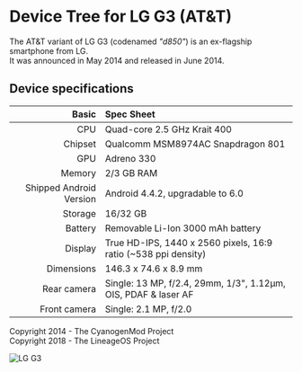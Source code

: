 # Device Tree for LG G3 (AT&T)

The AT&T variant of LG G3 (codenamed _"d850"_) is an ex-flagship smartphone from LG.  
It was announced in May 2014 and released in June 2014.

## Device specifications
Basic                   | Spec Sheet
-----------------------:|:-------------------------
CPU                     | Quad-core 2.5 GHz Krait 400
Chipset                 | Qualcomm MSM8974AC Snapdragon 801
GPU                     | Adreno 330
Memory                  | 2/3 GB RAM
Shipped Android Version | Android 4.4.2, upgradable to 6.0
Storage                 | 16/32 GB
Battery                 | Removable Li-Ion 3000 mAh battery
Display                 | True HD-IPS, 1440 x 2560 pixels, 16:9 ratio (~538 ppi density)
Dimensions              | 146.3 x 74.6 x 8.9 mm
Rear camera             | Single: 13 MP, f/2.4, 29mm, 1/3", 1.12µm, OIS, PDAF & laser AF
Front camera            | Single: 2.1 MP, f/2.0

Copyright 2014 - The CyanogenMod Project  
Copyright 2018 - The LineageOS Project

![LG G3](https://i.imgur.com/TIVXyJ9.jpg "LG G3")
